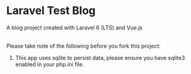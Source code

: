 # Laravel Test Blog
A blog project created with Laravel 6 (LTS) and Vue.js
<br />
<br />

Please take note of the following before you fork this project:

1) This app uses sqlite to persist data, please ensure you have sqlite3 enabled in your php.ini file.
